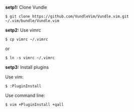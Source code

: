 **setp1:** Clone Vundle
```
$ git clone https://github.com/VundleVim/Vundle.vim.git ~/.vim/bundle/Vundle.vim
```

**setp2:** Use vimrc
```
$ cp vimrc ~/.vimrc
```
or
```
$ ln -s vimrc ~/.vimrc
```

**setp3:** Install plugins

Use vim:
```
$ :PluginInstall
```
Use command line:
```
$ vim +PluginInstall +qall
```
